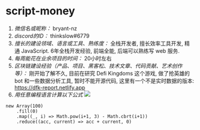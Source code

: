 # script-money

1. *微信名或昵称：* bryant-nz
2. *discord的ID：* thinkslow#6779
3. *擅长的建设领域、语言或工具、熟练度：* 全栈开发者, 擅长效率工具开发, 精通 JavaScript. 6年全栈开发经验, 前端全能, 后端可以熟练写 web 服务. 
4. *每周能花在业余项目的时间：* 20小时左右
5. *区块链建设经验（产品、项目、黑客松、技术文章、代码贡献、艺术创作等）：* 刚开始了解不久, 目前在研究 Defi Kingdoms 这个游戏, 做了抢英雄的 bot 和一些数据分析工具, 暂时不能开源代码, 这里有一个不是实时数据的版本: https://dfk-report.netlify.app
6. *用任意编程语言计算以下公式*
![](https://latex.codecogs.com/svg.image?\sum_{n=1}^{100}\left&space;(n^{3}-\sqrt[3]{n}&space;\right&space;))

```Javascript#
new Array(100)
    .fill(0)
    .map((_, i) => Math.pow(i+1, 3) - Math.cbrt(i+1))
    .reduce((acc, current) => acc + current, 0)
```
